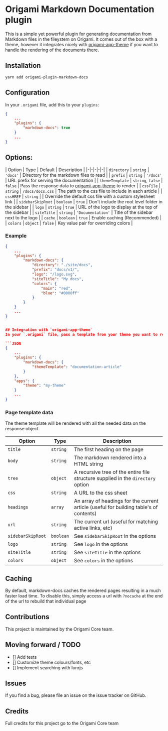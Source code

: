 # Origami Markdown Documentation plugin
This is a simple yet powerful plugin for generating documentation from Markdown files in the fileystem on Origami.
It comes out of the box with a theme, however it integrates nicely with [origami-app-theme](https://github.com/origami-cms/app-theme) if you want to handle the rendering of the documents there.

## Installation

`yarn add origami-plugin-markdown-docs`

## Configuration

In your `.origami` file, add this to your `plugins`:

```JSON
{
    ...
    "plugins": {
        "markdown-docs": true
    }
    ...
}
```


## Options:

| Option | Type | Default | Description |
|-|-|-|-|-|
| `directory` | `string` | `'docs'` | Directory for the markdown files to read |
| `prefix` | `string` | `'/docs'` | URL prefix for serving the documentation |
| `themeTemplate` |  `string`, `false` | `false` | Pass the response data to [origami-app-theme](https://github.com/origami-cms/app-theme) to render  |
| `cssFile` |  `string` | `/docs/docs.css` | The path to the css file to include in each article |
| `cssHREF` |  `string` |  | Override the default css file with a custom stylesheet link |
| `sidebarSkipRoot` |  `boolean` | `true` | Don't include the root level folder in the sidebar |
| `logo` |  `string` | `true` | URL of the logo to display at the top of the sidebar |
| `siteTitle` |  `string` | `'Documentation'` | Title of the sidebar next to the logo |
| `cache` |  `boolean` | `true` | Enable caching (Recommended) |
| `colors` |  `object` | `false` | Key value pair for overriding colors |


### Example
```json
{
    ...
    "plugins": {
        "markdown-docs": {
            "directory": "./site/docs",
            "prefix": "docs/v1/",
            "logo": "/logo.svg",
            "siteTitle": "My docs",
            "colors": {
                "main": "red",
                "blue": "#0000ff"
            }
        }
    }
    ...
}


## Integration with `origami-app-theme`
In your `.origami` file, pass a template from your theme you want to render into `themeTemplate`:

```JSON
{
    ...
    "plugins": {
        "markdown-docs": {
            "themeTemplate": "documentation-article"
        }
    },
    "apps": {
        "theme": "my-theme"
    }
    ...
}
```

### Page template data
The theme template will be rendered with all the needed data on the response object.

| Option | Type | Description |
|-|-|-|
| `title` | `string` | The first heading on the page |
| `body` | `string` | The markdown rendered into a HTML string |
| `tree` | `object` | A recursive tree of the entire file structure supplied in the `directory` option|
| `css` | `string` | A URL to the css sheet |
| `headings` | `array` | An array of headings for the current article (useful for building table's of contents) |
| `url` | `string` | The current url (useful for matching active links, etc) |
| `sidebarSkipRoot` | `boolean` | See `sidebarSkipRoot` in the options |
| `logo` |  `string` | See `logo` in the options |
| `siteTitle` |  `string` | See `siteTitle` in the options |
| `colors` |  `object` | See `colors` in the options |


## Caching
By default, markdown-docs caches the rendered pages resulting in a much faster load time. To disable this, simply access a url with `?nocache` at the end of the url to rebuild that individual page


## Contributions

This project is maintained by the Origami Core team.

## Moving forward / TODO

- [] Add tests
- [] Customize theme colours/fonts, etc
- [] Implement searching with lunrjs

## Issues

If you find a bug, please file an issue on the issue tracker on GitHub.

## Credits

Full credits for this project go to the Origami Core team
